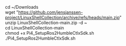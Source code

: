 cd ~/Downloads \
wget "https://github.com/jensjanssen-project/LinuxShellCollection/archive/refs/heads/main.zip" \
unzip LinuxShellCollection-main.zip -d ~ \
cd LinuxShellCollection-main \
chmod +x Pi4_SetupRos2HumbleCtlxSdk.sh \
./Pi4_SetupRos2HumbleCtlxSdk.sh 
